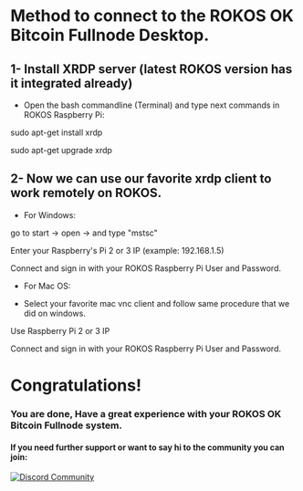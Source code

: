 # Method to connect to the ROKOS OK Bitcoin Fullnode Desktop.

## 1- Install XRDP server (latest ROKOS version has it integrated already)

* Open the bash commandline (Terminal) and type next commands in ROKOS Raspberry Pi:

sudo apt-get install xrdp

sudo apt-get upgrade xrdp

## 2- Now we can use our favorite xrdp client to work remotely on ROKOS.

* For Windows: 

go to start -> open -> and type "mstsc"

Enter your Raspberry's Pi 2 or 3 IP (example: 192.168.1.5)

Connect and sign in with your ROKOS Raspberry Pi User and Password.

* For Mac OS:

* Select your favorite mac vnc client and follow same procedure that we did on windows.

Use Raspberry Pi 2 or 3 IP

Connect and sign in with your ROKOS Raspberry Pi User and Password.

# Congratulations!
### You are done, Have a great experience with your ROKOS OK Bitcoin Fullnode system.

#### If you need further support or want to say hi to the community you can join:
[![Discord Community](https://img.shields.io/badge/discord-bitcoinfullnode-blue.svg)](https://discord.io/bitcoin)
